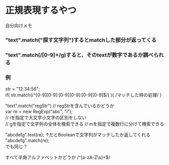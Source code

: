 # 正規表現するやつ
自分向けメモ  

### "text".match("探す文字列")するとmatchした部分が返ってくる  

### "text".match(/[0-9]+/g)すると、そのtextが数字であるか調べられる

### 例
str = "12:34:56";  
if( str.match(/^[0-9][0-9]:[0-9][0-9]:[0-9][0-9]$/) ){ /マッチした時の処理/ }  
  
"text".match("regStr") // regStrを含んでいるかどうか  
var re = new RegExp("abc", "i");  
// iを指定で大文字小文字の区別をしない  
// gを指定で文字列の全体を検索できる
// mを指定で複数行に分けて検索できる
  

"abcdefg".test(re);
↑だとBooleanで文字列がマッチしたか返してくれる
"abcdefg".match(re);  
でも同じ？

すべて半角アルファベットかどうか
/^[a-zA-Z\s]+$/